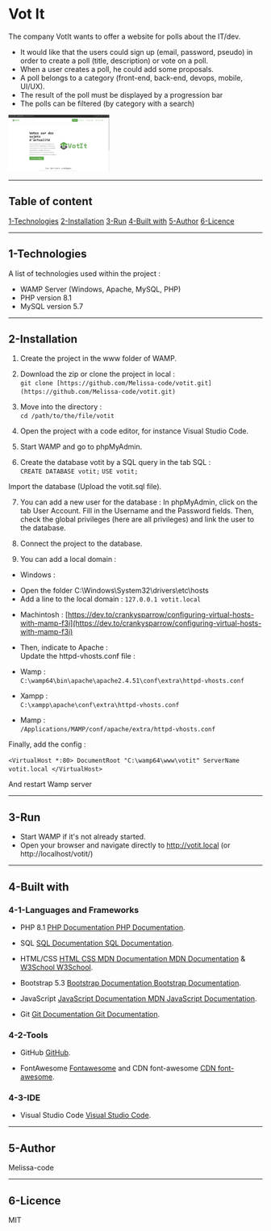 # Vot It 

The company VotIt wants to offer a website for polls about the IT/dev. 
* It would like that the users could sign up (email, password, pseudo) in order to create a poll (title, description) or vote on a poll. 
* When a user creates a poll, he could add some proposals. 
* A poll belongs to a category (front-end, back-end, devops, mobile, UI/UX).
* The result of the poll must be displayed by a progression bar
* The polls can be filtered (by category with a search)   

<img src="./assets/images/votit.png" width="200" title="Votit">

--- 

## Table of content  

[1-Technologies](#Technologies)
[2-Installation](#Installation)
[3-Run](#Run)
[4-Built with](#Built-with)
[5-Author](#Author)
[6-Licence](#Licence)

--- 

## 1-Technologies 

A list of technologies used within the project :   
* WAMP Server (Windows, Apache, MySQL, PHP)  
* PHP version 8.1  
* MySQL version 5.7

---   

## 2-Installation  

1. Create the project in the www folder of WAMP.  

2. Download the zip or clone the project in local :  
`git clone [https://github.com/Melissa-code/votit.git](https://github.com/Melissa-code/votit.git)`

3. Move into the directory :  
`cd /path/to/the/file/votit`

4. Open the project with a code editor, for instance Visual Studio Code.  

5. Start WAMP and go to phpMyAdmin.  

6. Create the database votit by a SQL query in the tab SQL :  
`CREATE DATABASE votit;`
`USE votit;`

Import the database (Upload the votit.sql file).  

7. You can add a new user for the database :
In phpMyAdmin, click on the tab User Account. Fill in the Username and the Password fields. Then, check the global privileges (here are all privileges) and link the user to the database.

8. Connect the project to the database. 

9. You can add a local domain :  

* Windows :
- Open the folder C:\Windows\System32\drivers\etc\hosts
- Add a line to the local domain : 
`127.0.0.1 votit.local`

* Machintosh : 
[https://dev.to/crankysparrow/configuring-virtual-hosts-with-mamp-f3i](https://dev.to/crankysparrow/configuring-virtual-hosts-with-mamp-f3i) 

* Then, indicate to Apache  :   
Update the httpd-vhosts.conf file :   
* Wamp :  
`C:\wamp64\bin\apache\apache2.4.51\conf\extra\httpd-vhosts.conf`
* Xampp :  
`C:\xampp\apache\conf\extra\httpd-vhosts.conf` 
* Mamp :  
`/Applications/MAMP/conf/apache/extra/httpd-vhosts.conf`
   
Finally, add the config : 

`<VirtualHost *:80>
DocumentRoot "C:\wamp64\www\votit"
ServerName votit.local
</VirtualHost>`    


And restart Wamp server  

---  

## 3-Run 

* Start WAMP if it's not already started.  
* Open your browser and navigate directly to http://votit.local  (or http://localhost/votit/)   

---  

## 4-Built with  

### 4-1-Languages and Frameworks  

* PHP 8.1 [PHP Documentation PHP Documentation](https://www.php.net/manual/fr/index.php).   

* SQL [SQL Documentation SQL Documentation](https://sql.sh/).   

* HTML/CSS [HTML CSS MDN Documentation MDN Documentation](https://developer.mozilla.org/fr/docs/Web) & [W3School W3School](https://www.w3schools.com/).   

* Bootstrap 5.3 [Bootstrap Documentation Bootstrap Documentation](https://getbootstrap.com/).   
 
* JavaScript [JavaScript Documentation MDN JavaScript Documentation](https://developer.mozilla.org/fr/docs/Web/JavaScript).   

* Git [Git Documentation Git Documentation](https://git-scm.com/doc).  

### 4-2-Tools  

* GitHub [GitHub](https://github.com/).

* FontAwesome [Fontawesome](https://fontawesome.com/icons) and CDN font-awesome [CDN font-awesome](https://cdnjs.com/libraries/font-awesome). 

### 4-3-IDE  

* Visual Studio Code [Visual Studio Code](https://code.visualstudio.com/).

---   

## 5-Author    

Melissa-code  

---   

## 6-Licence  

MIT